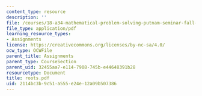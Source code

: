 ```yaml
---
content_type: resource
description: ''
file: /courses/18-a34-mathematical-problem-solving-putnam-seminar-fall-2018/2114bc3b9c51a555e24e12a09b507386_roots.pdf
file_type: application/pdf
learning_resource_types:
- Assignments
license: https://creativecommons.org/licenses/by-nc-sa/4.0/
ocw_type: OCWFile
parent_title: Assignments
parent_type: CourseSection
parent_uid: 32455aa7-e114-7908-745b-e44648391b28
resourcetype: Document
title: roots.pdf
uid: 2114bc3b-9c51-a555-e24e-12a09b507386
---
```

